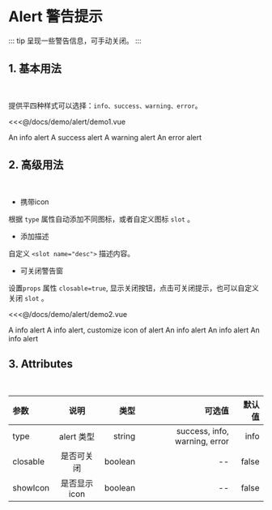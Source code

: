 # Alert 警告提示

::: tip
呈现一些警告信息，可手动关闭。
:::

## 1. 基本用法

<br>

提供平四种样式可以选择：`info、success、warning、error`。

<demo>
<div slot="code">

<<<@/docs/demo/alert/demo1.vue
</div>
<div slot="comp">
  <Alert>An info alert</Alert>
  <Alert type="success">A success alert</Alert>
  <Alert type="warning">A warning alert</Alert>
  <Alert type="error">An error alert</Alert>
</div>
</demo>

## 2. 高级用法

<br>

- 携带icon

根据 `type` 属性自动添加不同图标，或者自定义图标 `slot` 。
- 添加描述

自定义 `<slot name="desc">` 描述内容。

- 可关闭警告窗

设置`props` 属性 `closable=true`, 显示关闭按钮，点击可关闭提示，也可以自定义关闭 `slot` 。

<demo>
<div slot="code">

<<<@/docs/demo/alert/demo2.vue
</div>
<div slot="comp">
  <Alert type="info" show-icon>A info alert</Alert>
  <Alert type="info" show-icon>
    A info alert, customize icon of alert
    <Icon type="md-folder" slot="icon"/>
  </Alert>
  <Alert show-icon>
        An info alert
        <template slot="desc">This is the description of alert </template>
    </Alert>
    <Alert show-icon closable>
        An info alert
        <template slot="desc">This is the description of alert </template>
    </Alert>
    <Alert show-icon closable>
        An info alert
        <template slot="desc">This is the description of alert,
         customize icon of alert </template>
        <Icon type="md-folder" slot="close"/>
    </Alert>
</div>
</demo>

## 3. Attributes
<br>

| 参数        | 说明           | 类型  | 可选值| 默认值|
| :------------- |:-------------:| -----:|-----:|-----:|
| type     | alert 类型 | string | success, info, warning, error|info |
| closable      | 是否可关闭      |   boolean | -- |false |
| showIcon | 是否显示icon      |    boolean | -- |false |